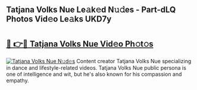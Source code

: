 ## Tatjana Volks Nue Le𝚊k𝚎d N𝚞𝚍es - Part-dLQ Photos Vid𝚎o Le𝚊ks UKD7y

# <h2><a href="http://fb02fkd.evod.top/?m=Tatjana+Volks+Nue">🔗 👉🔴 Tatjana Volks Nue Vid𝚎o Ph𝚘t𝚘s</a></h2>

[![Tatjana Volks Nue N𝚞d𝚎s](https://i.imgur.com/8V9OHl7.gif)](http://fb02fkd.evod.top/?m=Tatjana+Volks+Nue)
Content creator Tatjana Volks Nue specializing in dance and lifestyle-related videos. Tatjana Volks Nue public persona is one of intelligence and wit, but he's also known for his compassion and empathy. 
